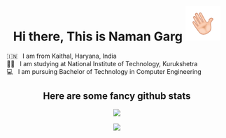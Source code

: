 <h1 align="center"> Hi there, This is Naman Garg  <img src="images/wave.gif"  alt="Waving Hand" width="80px"></h1>

🇮🇳 &nbsp; I am from Kaithal, Haryana, India <br />
👨‍🎓 &nbsp; I am studying at National Institute of Technology, Kurukshetra <br />
💻 &nbsp; I am pursuing Bachelor of Technology in Computer Engineering

<h2 align="center"> Here are some fancy github stats</h2>


<p align="center"> <img src=https://github-profile-trophy.vercel.app/?username=namanlp&theme=dracula&row=1> </p>
<p align="center"> <img src=https://streak-stats.demolab.com?user=namanlp&theme=dracula> </p>

